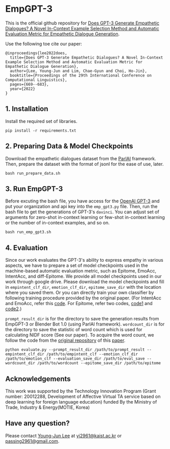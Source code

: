 # EmpGPT-3

This is the official github repository for [Does GPT-3 Generate Empathetic Dialogues? A Novel In-Context Example Selection Method and Automatic Evaluation Metric for Empathetic Dialogue Generation](https://aclanthology.org/2022.coling-1.56/).

Use the following toe cite our paper:
```
@inproceedings{lee2022does,
  title={Does GPT-3 Generate Empathetic Dialogues? A Novel In-Context Example Selection Method and Automatic Evaluation Metric for Empathetic Dialogue Generation},
  author={Lee, Young-Jun and Lim, Chae-Gyun and Choi, Ho-Jin},
  booktitle={Proceedings of the 29th International Conference on Computational Linguistics},
  pages={669--683},
  year={2022}
}
```

## 1. Installation

Install the required set of libraries.
```
pip install -r requirements.txt
```

## 2. Preparing Data & Model Checkpoints

Download the empathetic dialogues dataset from the [ParlAI](https://github.com/facebookresearch/ParlAI) framework. Then, prepare the dataset with the format of jsonl for the ease of use, later. 
```
bash run_prepare_data.sh
```

## 3. Run EmpGPT-3

Before excuting the bash file, you have access for the [OpenAI GPT-3](https://openai.com/api/) and put your organization and api key into the `emp_gpt3.py` file.
Then, run the bash file to get the generations of GPT-3's `davinci`. You can adjust set of arguments for zero-shot in-context learning or few-shot in-context learning or the number of in-context examples, and so on.

```
bash run_emp_gpt3.sh
```

## 4. Evaluation

Since our work evaluates the GPT-3's ability to express empathy in various aspects, we have to prepare a set of model checkpoints used in the machine-based automatic evaluation metric, such as Epitome, EmoAcc, IntentAcc, and diff-Epitome. We provide all model checkpoints used in our work through google drive. Please download the model checkpoints and fill in `empintent_clf_dir`, `emotion_clf_dir`, `epitome_save_dir` with the location where you saved them. Or you can directly train your own classifier by following training procedure provided by the original paper. (For IntentAcc and EmoAcc, refer this [code](https://github.com/anuradha1992/EmpatheticIntents). For Epitome, refer two codes, [code1](https://github.com/behavioral-data/Empathy-Mental-Health) and [code2](https://github.com/skywalker023/focused-empathy).)

`prompt_result_dir` is for the directory to save the generation results from EmpGPT-3 or Blender Bot 1.0 (using ParlAI framework).
`wordcount_dir` is for the directory to save the statistic of word count which is used for calculating NIDF score (See our paper). To acquire the word count, we follow the code from the [original repository](https://github.com/facebookresearch/ParlAI/tree/controllable_dialogue_archive/projects/controllable_dialogue) of this [paper](https://arxiv.org/abs/1902.08654).

```
python evaluate.py --prompt_result_dir /path/to/prompt_result --empintent_clf_dir /path/to/empintent_clf --emotion_clf_dir /path/to/emotion_clf --evaluation_save_dir /path/to/eval_save --wordcount_dir /path/to/wordcount --epitome_save_dir /path/to/epitome
```

## Acknowledgements

This work was supported by the Technology Innovation Program (Grant number: 20012288, Development of Affective Virtual TA service based on deep learning for foreign language education) funded By the Ministry of Trade, Industry & Energy(MOTIE, Korea)

## Have any question?

Please contact [Young-Jun Lee](https://sites.google.com/view/passing2961/%ED%99%88) at yj2961@kaist.ac.kr or passing2961@gmail.com.


